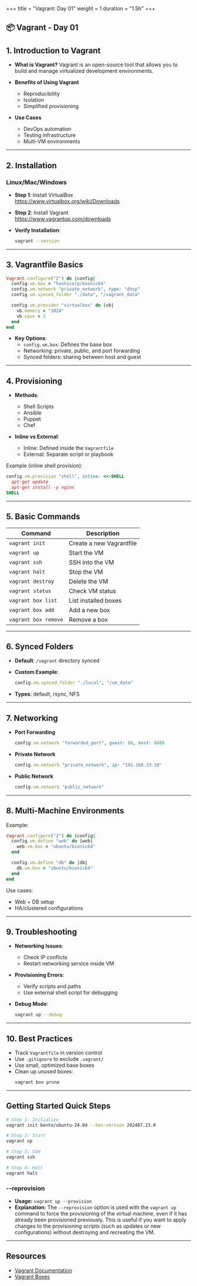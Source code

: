 +++
title = "Vagrant: Day 01"
weight = 1
duration = "1.5h"
+++

## 📦 Vagrant - Day 01

## 1. Introduction to Vagrant
- **What is Vagrant?**
  Vagrant is an open-source tool that allows you to build and manage virtualized development environments.

- **Benefits of Using Vagrant**
  - Reproducibility
  - Isolation
  - Simplified provisioning

- **Use Cases**
  - DevOps automation
  - Testing infrastructure
  - Multi-VM environments

---

## 2. Installation

### Linux/Mac/Windows

- **Step 1**: Install VirtualBox  
  https://www.virtualbox.org/wiki/Downloads

- **Step 2**: Install Vagrant  
  https://www.vagrantup.com/downloads

- **Verify Installation**:
  ```bash
  vagrant --version
  ```

---

## 3. Vagrantfile Basics

```ruby
Vagrant.configure("2") do |config|
  config.vm.box = "hashicorp/bionic64"
  config.vm.network "private_network", type: "dhcp"
  config.vm.synced_folder "./data", "/vagrant_data"

  config.vm.provider "virtualbox" do |vb|
    vb.memory = "1024"
    vb.cpus = 2
  end
end
```

- **Key Options**:
  - `config.vm.box`: Defines the base box
  - Networking: private, public, and port forwarding
  - Synced folders: sharing between host and guest

---

## 4. Provisioning

- **Methods**:
  - Shell Scripts
  - Ansible
  - Puppet
  - Chef

- **Inline vs External**:
  - Inline: Defined inside the `Vagrantfile`
  - External: Separate script or playbook

Example (inline shell provision):
```ruby
config.vm.provision "shell", inline: <<-SHELL
  apt-get update
  apt-get install -y nginx
SHELL
```

---

## 5. Basic Commands

| Command                | Description                             |
|------------------------|-----------------------------------------|
| `vagrant init`         | Create a new Vagrantfile                |
| `vagrant up`           | Start the VM                            |
| `vagrant ssh`          | SSH into the VM                         |
| `vagrant halt`         | Stop the VM                             |
| `vagrant destroy`      | Delete the VM                           |
| `vagrant status`       | Check VM status                         |
| `vagrant box list`     | List installed boxes                    |
| `vagrant box add`      | Add a new box                           |
| `vagrant box remove`   | Remove a box                            |

---

## 6. Synced Folders

- **Default**: `/vagrant` directory synced
- **Custom Example**:
  ```ruby
  config.vm.synced_folder "./local", "/vm_data"
  ```

- **Types**: default, rsync, NFS

---

## 7. Networking

- **Port Forwarding**
  ```ruby
  config.vm.network "forwarded_port", guest: 80, host: 8080
  ```

- **Private Network**
  ```ruby
  config.vm.network "private_network", ip: "192.168.33.10"
  ```

- **Public Network**
  ```ruby
  config.vm.network "public_network"
  ```

---

## 8. Multi-Machine Environments

Example:
```ruby
Vagrant.configure("2") do |config|
  config.vm.define "web" do |web|
    web.vm.box = "ubuntu/bionic64"
  end

  config.vm.define "db" do |db|
    db.vm.box = "ubuntu/bionic64"
  end
end
```

Use cases:
- Web + DB setup
- HA/clustered configurations

---

## 9. Troubleshooting

- **Networking Issues**:
  - Check IP conflicts
  - Restart networking service inside VM

- **Provisioning Errors**:
  - Verify scripts and paths
  - Use external shell script for debugging

- **Debug Mode**:
  ```bash
  vagrant up --debug
  ```

---

## 10. Best Practices

- Track `Vagrantfile` in version control
- Use `.gitignore` to exclude `.vagrant/`
- Use small, optimized base boxes
- Clean up unused boxes:  
  ```bash
  vagrant box prune
  ```

---

## Getting Started Quick Steps

```bash
# Step 1: Initialize
vagrant init bento/ubuntu-24.04 --box-version 202407.23.0

# Step 2: Start
vagrant up

# Step 3: SSH
vagrant ssh

# Step 4: Halt
vagrant halt
```
### **--reprovision**
- **Usage:** `vagrant up --provision`
- **Explanation:** The `--reprovision` option is used with the `vagrant up` command to force the provisioning of the virtual machine, even if it has already been provisioned previously. This is useful if you want to apply changes to the provisioning scripts (such as updates or new configurations) without destroying and recreating the VM.

---

## Resources

- [Vagrant Documentation](https://www.vagrantup.com/docs)
- [Vagrant Boxes](https://app.vagrantup.com/boxes/search)